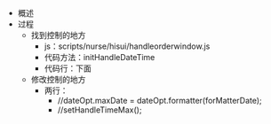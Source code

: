 

- 概述
- 过程
	- 找到控制的地方
		- js：scripts/nurse/hisui/handleorderwindow.js
		- 代码方法：initHandleDateTime
		- 代码行：下面
	- 修改控制的地方
		- 两行：
			- //dateOpt.maxDate = dateOpt.formatter(forMatterDate);  
			- //setHandleTimeMax();